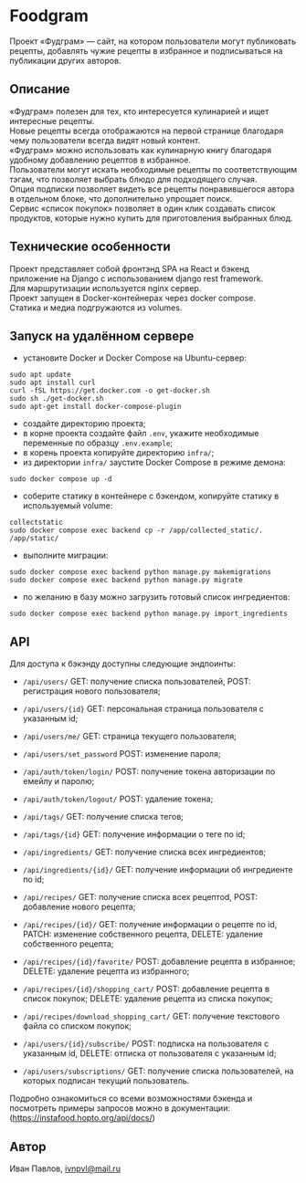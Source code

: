 Foodgram
========

Проект «Фудграм» — сайт, на котором пользователи могут публиковать рецепты, добавлять чужие рецепты в избранное и подписываться на публикации других авторов.

Описание
--------

«Фудграм» полезен для тех, кто интересуется кулинарией и ищет интересные рецепты.    
Новые рецепты всегда отображаются на первой странице благодаря чему пользователи всегда видят новый контент.  
«Фудграм» можно использовать как кулинарную книгу благодаря удобному добавлению рецептов в избранное.  
Пользователи могут искать необходимые рецепты по соответствующим тэгам, что позволяет выбрать блюдо для подходящего случая.  
Опция подписки позволяет видеть все рецепты понравившегося автора в отдельном блоке, что дополнительно упрощает поиск.  
Сервис «список покупок» позволяет в один клик создавать список продуктов, которые нужно купить для приготовления выбранных блюд.

Технические особенности
-----------------------

Проект представляет собой фронтэнд SPA на React и бэкенд приложение на Django с использованием django rest framework.  
Для маршрутизации используется nginx сервер.  
Проект запущен в Docker-контейнерах через docker compose.  
Статика и медиа подгружаются из volumes.

Запуск на удалённом сервере
---------------------------

- установите Docker и Docker Compose на Ubuntu-сервер:
```
sudo apt update
sudo apt install curl
curl -fSL https://get.docker.com -o get-docker.sh
sudo sh ./get-docker.sh
sudo apt-get install docker-compose-plugin 
```
- создайте директорию проекта;
- в корне проекта создайте файл ```.env```, укажите необходимые переменные по образцу ```.env.example```;
- в корень проекта копируйте директорию ```infra/```;
- из директории ```infra/``` заустите Docker Compose в режиме демона:
```
sudo docker compose up -d
```
- соберите статику в контейнере с бэкендом, копируйте статику в используемый volume:
```
collectstatic
sudo docker compose exec backend cp -r /app/collected_static/. /app/static/ 
```
- выполните миграции:
```
sudo docker compose exec backend python manage.py makemigrations
sudo docker compose exec backend python manage.py migrate
```
- по желанию в базу можно загрузить готовый список ингредиентов:
```
sudo docker compose exec backend python manage.py import_ingredients
```

API
---

Для доступа к бэкэнду доступны следующие эндпоинты:

- ```/api/users/``` GET: получение списка пользователей, POST: регистрация нового пользователя;

- ```/api/users/{id}``` GET: персональная страница пользователя с указанным id;

- ```/api/users/me/``` GET: страница текущего пользователя;

- ```/api/users/set_password``` POST: изменение пароля;

- ```/api/auth/token/login/``` POST: получение токена авторизации по емейлу и паролю;

- ```/api/auth/token/logout/``` POST: удаление токена;

- ```/api/tags/``` GET: получение списка тегов;

- ```/api/tags/{id}``` GET: получение информации о теге по id;

- ```/api/ingredients/``` GET: получение списка всех ингредиентов;

- ```/api/ingredients/{id}/``` GET: получение информации об ингредиенте по id;

- ```/api/recipes/``` GET: получение списка всех рецептоd, POST: добавление нового рецепта;

- ```/api/recipes/{id}/``` GET: получение информации о рецепте по id, PATCH: изменение собственного рецепта, DELETE: удаление собственного рецепта;

- ```/api/recipes/{id}/favorite/``` POST: добавление рецепта в избранное; DELETE: удаление рецепта из избранного;

- ```/api/recipes/{id}/shopping_cart/``` POST: добавление рецепта в список покупок; DELETE: удаление рецепта из списка покупок;

- ```/api/recipes/download_shopping_cart/``` GET: получение текстового файла со списком покупок;

- ```/api/users/{id}/subscribe/``` POST: подписка на пользователя с указанным id, DELETE: отписка от пользователя с указанным id;

- ```/api/users/subscriptions/``` GET: получение списка пользователей, на которых подписан текущий пользователь.

Подробно ознакомиться со всеми возможностями бэкенда и посмотреть примеры запросов можно в документации:  (https://instafood.hopto.org/api/docs/)


Автор
-----

Иван Павлов, ivnpvl@mail.ru
